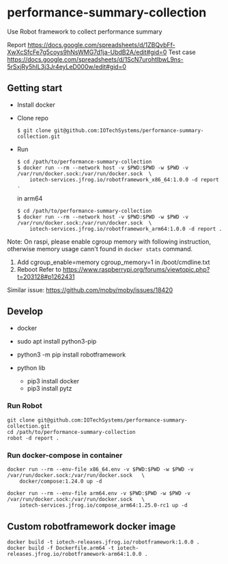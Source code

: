 # performance-summary-collection
Use Robot framework to collect performance summary

Report
https://docs.google.com/spreadsheets/d/1ZBQvbFf-XwXcSfcFe7g5coys9hNsWMG7d1ja-UbdB2A/edit#gid=0
Test case
https://docs.google.com/spreadsheets/d/1ScN7urohtlbwL9ns-5rSxjRy5hIL3j3Jr4eyLeD000w/edit#gid=0

## Getting start

* Install docker
* Clone repo
    ```
    $ git clone git@github.com:IOTechSystems/performance-summary-collection.git
    ```
* Run 
    ```
    $ cd /path/to/performance-summary-collection
    $ docker run --rm --network host -v $PWD:$PWD -w $PWD -v /var/run/docker.sock:/var/run/docker.sock  \
        iotech-services.jfrog.io/robotframework_x86_64:1.0.0 -d report .
    
    ```

    in arm64
    ```
    $ cd /path/to/performance-summary-collection
    $ docker run --rm --network host -v $PWD:$PWD -w $PWD -v /var/run/docker.sock:/var/run/docker.sock  \
        iotech-services.jfrog.io/robotframework_arm64:1.0.0 -d report .
    ```
    
Note:
On raspi, please enable cgroup memory with following instruction, otherwise memory usage cann't found in `docker stats` command.
1. Add cgroup_enable=memory cgroup_memory=1 in /boot/cmdline.txt
2. Reboot
Refer to https://www.raspberrypi.org/forums/viewtopic.php?t=203128#p1262431


Similar issue: https://github.com/moby/moby/issues/18420

## Develop

* docker

* sudo apt install python3-pip
* python3 -m pip install robotframework

* python lib
  * pip3 install docker
  * pip3 install pytz


### Run Robot

```
git clone git@github.com:IOTechSystems/performance-summary-collection.git
cd /path/to/performance-summary-collection
robot -d report .
```

### Run docker-compose in container

```
docker run --rm --env-file x86_64.env -v $PWD:$PWD -w $PWD -v /var/run/docker.sock:/var/run/docker.sock   \
    docker/compose:1.24.0 up -d
    
docker run --rm --env-file arm64.env -v $PWD:$PWD -w $PWD -v /var/run/docker.sock:/var/run/docker.sock   \
    iotech-services.jfrog.io/compose_arm64:1.25.0-rc1 up -d
```


## Custom robotframework docker image
```
docker build -t iotech-releases.jfrog.io/robotframework:1.0.0 .
docker build -f Dockerfile.arm64 -t iotech-releases.jfrog.io/robotframework-arm64:1.0.0 .
```
